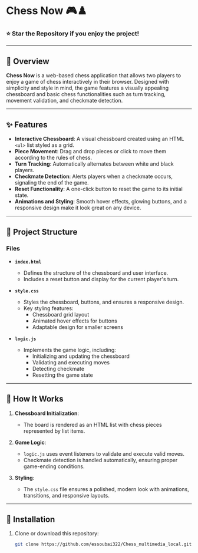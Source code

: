 
# Chess Now 🎮♟️

### ⭐ Star the Repository if you enjoy the project!

---

## 📖 Overview
**Chess Now** is a web-based chess application that allows two players to enjoy a game of chess interactively in their browser. Designed with simplicity and style in mind, the game features a visually appealing chessboard and basic chess functionalities such as turn tracking, movement validation, and checkmate detection.

---

## ✨ Features

- **Interactive Chessboard**: A visual chessboard created using an HTML `<ul>` list styled as a grid.
- **Piece Movement**: Drag and drop pieces or click to move them according to the rules of chess.
- **Turn Tracking**: Automatically alternates between white and black players.
- **Checkmate Detection**: Alerts players when a checkmate occurs, signaling the end of the game.
- **Reset Functionality**: A one-click button to reset the game to its initial state.
- **Animations and Styling**: Smooth hover effects, glowing buttons, and a responsive design make it look great on any device.

---

## 📂 Project Structure

### Files
- **`index.html`**
  - Defines the structure of the chessboard and user interface.
  - Includes a reset button and display for the current player's turn.

- **`style.css`**
  - Styles the chessboard, buttons, and ensures a responsive design.
  - Key styling features:
    - Chessboard grid layout
    - Animated hover effects for buttons
    - Adaptable design for smaller screens

- **`logic.js`**
  - Implements the game logic, including:
    - Initializing and updating the chessboard
    - Validating and executing moves
    - Detecting checkmate
    - Resetting the game state

---

## 🚀 How It Works

1. **Chessboard Initialization**:
   - The board is rendered as an HTML list with chess pieces represented by list items.

2. **Game Logic**:
   - `logic.js` uses event listeners to validate and execute valid moves.
   - Checkmate detection is handled automatically, ensuring proper game-ending conditions.

3. **Styling**:
   - The `style.css` file ensures a polished, modern look with animations, transitions, and responsive layouts.

---

## 🔧 Installation

1. Clone or download this repository:
   ```bash
   git clone https://github.com/essoubai322/Chess_multimedia_local.git

